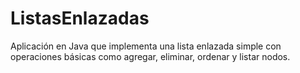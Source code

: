 # ListasEnlazadas
Aplicación en Java que implementa una lista enlazada simple con operaciones básicas como agregar, eliminar, ordenar y listar nodos.
